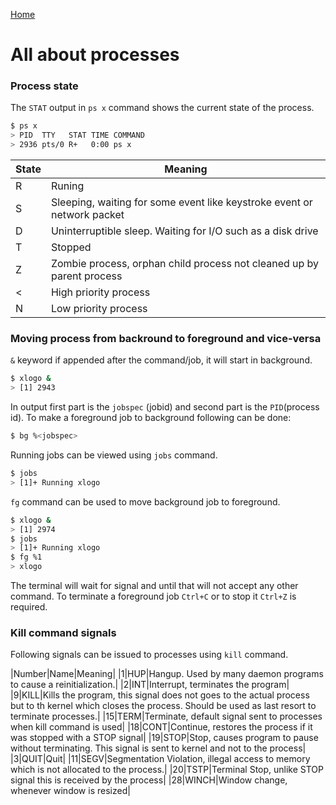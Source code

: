[Home](/index.html "Home")

# All about processes

### Process state 

The `STAT` output in `ps x` command shows the current state of the process.  

```bash 
$ ps x
> PID  TTY   STAT TIME COMMAND	
> 2936 pts/0 R+   0:00 ps x
```  

| State | Meaning|
|-------|--------|
|R|Runing|
|S|Sleeping, waiting for some event like keystroke event or network packet|
|D|Uninterruptible sleep. Waiting for I/O such as a disk drive|
|T|Stopped|
|Z|Zombie process, orphan child process not cleaned up by parent process|
|<|High priority process|
|N|Low priority process|  


### Moving process from backround to foreground and vice-versa

`&` keyword if appended after the command/job, it will start in background.  

```bash
$ xlogo &
> [1] 2943
```  
In output first part is the `jobspec` (jobid) and second part is the `PID`(process id).  To make a foreground job to background following can be done:  

```bash
$ bg %<jobspec>
```  

Running jobs can be viewed using `jobs` command.  

```bash
$ jobs
> [1]+ Running xlogo
```  

`fg` command can be used to move background job to foreground.  

```bash
$ xlogo &
> [1] 2974
$ jobs
> [1]+ Running xlogo
$ fg %1
> xlogo
```

The terminal will wait for signal and until that will not accept any other command. To terminate a foreground job `Ctrl+C` or to stop it `Ctrl+Z` is required.   

### Kill command signals

Following signals can be issued to processes using `kill` command.  

|Number|Name|Meaning|
|1|HUP|Hangup. Used by many daemon programs to cause a reinitialization.|
|2|INT|Interrupt, terminates the program|
|9|KILL|Kills the program, this signal does not goes to the actual process but to th kernel which closes the process. Should be used as last resort to terminate processes.|
|15|TERM|Terminate, default signal sent to processes when kill command is used|
|18|CONT|Continue, restores the process if it was stopped with a STOP signal|
|19|STOP|Stop, causes program to pause without terminating. This signal is sent to kernel and not to the process|
|3|QUIT|Quit|
|11|SEGV|Segmentation Violation, illegal access to memory which is not allocated to the process.|
|20|TSTP|Terminal Stop, unlike STOP signal this is received by the process|
|28|WINCH|Window change, whenever window is resized|




 

